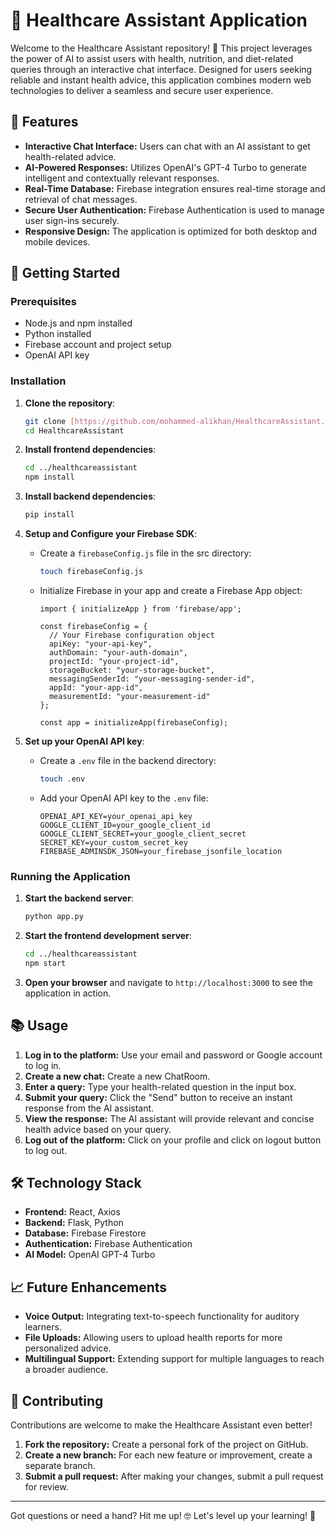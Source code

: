 # 🏥 Healthcare Assistant Application

Welcome to the Healthcare Assistant repository! 🎉 This project leverages the power of AI to assist users with health, nutrition, and diet-related queries through an interactive chat interface. Designed for users seeking reliable and instant health advice, this application combines modern web technologies to deliver a seamless and secure user experience.

## 🌟 Features

- **Interactive Chat Interface:** Users can chat with an AI assistant to get health-related advice.
- **AI-Powered Responses:** Utilizes OpenAI's GPT-4 Turbo to generate intelligent and contextually relevant responses.
- **Real-Time Database:** Firebase integration ensures real-time storage and retrieval of chat messages.
- **Secure User Authentication:** Firebase Authentication is used to manage user sign-ins securely.
- **Responsive Design:** The application is optimized for both desktop and mobile devices.

## 🚀 Getting Started

### Prerequisites

- Node.js and npm installed
- Python installed
- Firebase account and project setup
- OpenAI API key

### Installation

1. **Clone the repository**:
    ```bash
    git clone [https://github.com/mohammed-alikhan/HealthcareAssistant.git](https://github.com/mohammed-alikhan/HealthcareAssistant.git)
    cd HealthcareAssistant
    ```

2. **Install frontend dependencies**:
    ```bash
    cd ../healthcareassistant
    npm install
    ```

3. **Install backend dependencies**:
    ```bash
    pip install
    ```
4. **Setup and Configure your Firebase SDK**:
    - Create a `firebaseConfig.js` file in the src directory:
        ```bash
        touch firebaseConfig.js
        ```
    - Initialize Firebase in your app and create a Firebase App object:
        ```
        import { initializeApp } from 'firebase/app';

        const firebaseConfig = {
          // Your Firebase configuration object
          apiKey: "your-api-key",
          authDomain: "your-auth-domain",
          projectId: "your-project-id",
          storageBucket: "your-storage-bucket",
          messagingSenderId: "your-messaging-sender-id",
          appId: "your-app-id",
          measurementId: "your-measurement-id"
        };
        
        const app = initializeApp(firebaseConfig);
        ```
6. **Set up your OpenAI API key**:
    - Create a `.env` file in the backend directory:
        ```bash
        touch .env
        ```
    - Add your OpenAI API key to the `.env` file:
        ```
        OPENAI_API_KEY=your_openai_api_key
        GOOGLE_CLIENT_ID=your_google_client_id
        GOOGLE_CLIENT_SECRET=your_google_client_secret
        SECRET_KEY=your_custom_secret_key
        FIREBASE_ADMINSDK_JSON=your_firebase_jsonfile_location
        ```

### Running the Application

1. **Start the backend server**:
    ```bash
    python app.py
    ```

2. **Start the frontend development server**:
    ```bash
    cd ../healthcareassistant
    npm start
    ```

3. **Open your browser** and navigate to `http://localhost:3000` to see the application in action.

## 📚 Usage

1. **Log in to the platform:** Use your email and password or Google account to log in.
2. **Create a new chat:** Create a new ChatRoom.
3. **Enter a query:** Type your health-related question in the input box.
4. **Submit your query:** Click the "Send" button to receive an instant response from the AI assistant.
5. **View the response:** The AI assistant will provide relevant and concise health advice based on your query.
6. **Log out of the platform:** Click on your profile and click on logout button to log out.

## 🛠️ Technology Stack

- **Frontend:** React, Axios
- **Backend:** Flask, Python
- **Database:** Firebase Firestore
- **Authentication:** Firebase Authentication
- **AI Model:** OpenAI GPT-4 Turbo

## 📈 Future Enhancements

- **Voice Output:** Integrating text-to-speech functionality for auditory learners.
- **File Uploads:** Allowing users to upload health reports for more personalized advice.
- **Multilingual Support:** Extending support for multiple languages to reach a broader audience.

## 👥 Contributing

Contributions are welcome to make the Healthcare Assistant even better!

1. **Fork the repository:** Create a personal fork of the project on GitHub.
2. **Create a new branch:** For each new feature or improvement, create a separate branch.
3. **Submit a pull request:** After making your changes, submit a pull request for review.
---
Got questions or need a hand? Hit me up! 🤓 Let's level up your learning! 🚀
